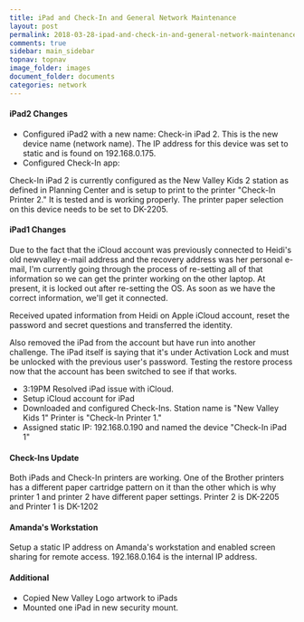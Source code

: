 ```yaml
---
title: iPad and Check-In and General Network Maintenance
layout: post
permalink: 2018-03-28-ipad-and-check-in-and-general-network-maintenance.html
comments: true
sidebar: main_sidebar
topnav: topnav
image_folder: images
document_folder: documents
categories: network
---
```


#### iPad2 Changes

- Configured iPad2 with a new name: Check-in iPad 2.  This is the new device name (network name).  The IP address for this device was set to static and is found on 192.168.0.175.
- Configured Check-In app:

Check-In iPad 2 is currently configured as the New Valley Kids 2 station as defined in Planning Center and is setup to print to the printer "Check-In Printer 2."  It is tested and is working properly.  The printer paper selection on this device needs to be set to DK-2205.

#### iPad1 Changes

Due to the fact that the iCloud account was previously connected to Heidi's old newvalley e-mail address and the recovery address was her personal e-mail, I'm currently going through the process of re-setting all of that information so we can get the printer working on the other laptop.  At present, it is locked out after re-setting the OS.  As soon as we have the correct information, we'll get it connected.

Received upated information from Heidi on Apple iCloud account, reset the password and secret questions and transferred the identity.

Also removed the iPad from the account but have run into another challenge.  The iPad itself is saying that it's under Activation Lock and must be unlocked with the previous user's password.  Testing the restore process now that the account has been switched to see if that works.

- 3:19PM Resolved iPad issue with iCloud.
- Setup iCloud account for iPad
- Downloaded and configured Check-Ins.  Station name is "New Valley Kids 1"  Printer is "Check-In Printer 1."
- Assigned static IP: 192.168.0.190 and named the device "Check-In iPad 1"

#### Check-Ins Update

Both iPads and Check-In printers are working.  One of the Brother printers has a different paper cartridge pattern on it than the other which is why printer 1 and printer 2 have different paper settings.  Printer 2 is DK-2205 and Printer 1 is DK-1202

#### Amanda's Workstation

Setup a static IP address on Amanda's workstation and enabled screen sharing for remote access.  192.168.0.164 is the internal IP address.

#### Additional

- Copied New Valley Logo artwork to iPads
- Mounted one iPad in new security mount.